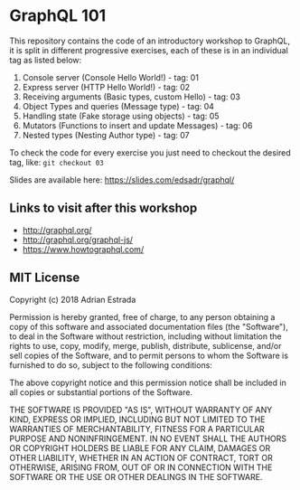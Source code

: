# GraphQL 101

This repository contains the code of an introductory workshop to GraphQL, it is split in different progressive exercises, each of these is in an individual tag as listed below:

1. Console server (Console Hello World!) - tag: 01
2. Express server (HTTP Hello World!) - tag: 02
3. Receiving arguments (Basic types, custom Hello) - tag: 03
4. Object Types and queries (Message type) - tag: 04
5. Handling state (Fake storage using objects) - tag: 05
6. Mutators (Functions to insert and update Messages) - tag: 06
7. Nested types (Nesting Author type) - tag: 07

To check the code for every exercise you just need to checkout the desired tag, like: `git checkout 03`

Slides are available here: <https://slides.com/edsadr/graphql/>

## Links to visit after this workshop

* http://graphql.org/
* http://graphql.org/graphql-js/
* https://www.howtographql.com/

## MIT License

Copyright (c) 2018 Adrian Estrada

Permission is hereby granted, free of charge, to any person obtaining a copy
of this software and associated documentation files (the "Software"), to deal
in the Software without restriction, including without limitation the rights
to use, copy, modify, merge, publish, distribute, sublicense, and/or sell
copies of the Software, and to permit persons to whom the Software is
furnished to do so, subject to the following conditions:

The above copyright notice and this permission notice shall be included in all
copies or substantial portions of the Software.

THE SOFTWARE IS PROVIDED "AS IS", WITHOUT WARRANTY OF ANY KIND, EXPRESS OR
IMPLIED, INCLUDING BUT NOT LIMITED TO THE WARRANTIES OF MERCHANTABILITY,
FITNESS FOR A PARTICULAR PURPOSE AND NONINFRINGEMENT. IN NO EVENT SHALL THE
AUTHORS OR COPYRIGHT HOLDERS BE LIABLE FOR ANY CLAIM, DAMAGES OR OTHER
LIABILITY, WHETHER IN AN ACTION OF CONTRACT, TORT OR OTHERWISE, ARISING FROM,
OUT OF OR IN CONNECTION WITH THE SOFTWARE OR THE USE OR OTHER DEALINGS IN THE
SOFTWARE.
